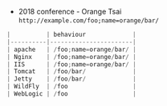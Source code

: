 
- 2018 conference - Orange Tsai
`http://example.com/foo;name=orange/bar/`
```cs
|          | behaviour             |
|----------|-----------------------|
| apache   | /foo;name=orange/bar/ |
| Nginx    | /foo;name=orange/bar/ |
| IIS      | /foo;name=orange/bar/ |
| Tomcat   | /foo/bar/             |
| Jetty    | /foo/bar/             |
| WildFly  | /foo                  |
| WebLogic | /foo                  |
```